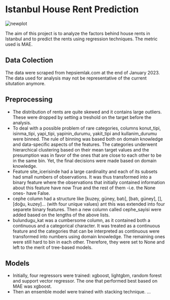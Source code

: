 # Istanbul House Rent Prediction
![newplot](https://user-images.githubusercontent.com/95041952/215736778-2ee10353-65f0-4395-933a-b3c50559b6f7.png)


The aim of this project is to analyze the factors behind house rents in Istanbul and to predict the rents using regression techniques. The metric used is MAE.

## Data Colection
The data were scraped from hepsiemlak.com at the end of January 2023. The data used for analysis may not be representative of the current situtation anymore.

## Preprocessing
* The distribution of rents are quite skewed and it contains large outliers. These were dropped by setting a treshold on the target before the analysis.
* To deal with a possible problem of rare categories, columns konut_tipi, isinma_tipi, yapi_tipi, yapinin_durumu, yakit_tipi and kullanim_durumu were binned. The rule of binning was based both on domain knowledge and data-specific aspects of the features. The categories underwent hierarchical clustering based on their mean target values and the presumption was in favor of the ones that are close to each other to be in the same bin. Yet, the final decisions were made based on domain knowledge. 
* Feature site_icerisinde had a large cardinality and each of its subsets had small numbers of observations. It was thus transformed into a binary feature where the observations that initially contained information about this feature have now True and the rest of them -i.e. the None ones- have False.
* cephe column had a structure like [kuzey, güney, batı], [batı, güney], [], [doğu, kuzey]... (with four unique values) ant this was extended into four separete binary features. Then a new column called cephe_sayisi were added based on the lengths of the above lists. 
* bulundugu_kat was a cumbersome column, as it contained both a continuous and a categorical character. It was treated as a continuous feature and the categories that can be interpreted as continuous were transformed into numbers using domain knowledge. The remaining ones were still hard to bin in each other. Therefore, they were set to None and left to the merit of tree-based models.

## Models
* Initially, four regressors were trained: xgboost, lightgbm, random forest and support vector regressor. The one that performed best based on MAE was xgboost.
* Then an ensemble model were trained with stacking technique. 
...
